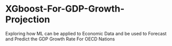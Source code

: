 # XGboost-For-GDP-Growth-Projection
Exploring how ML can be applied to Economic Data and be used to Forecast and Predict the GDP Growth Rate For OECD Nations
